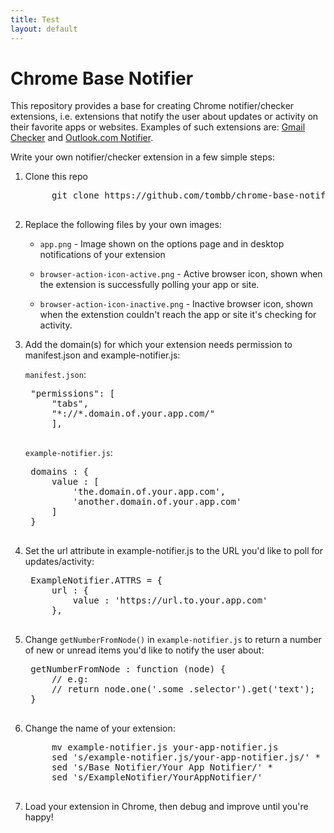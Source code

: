 ```yaml
---
title: Test
layout: default
---
```


Chrome Base Notifier
====================

This repository provides a base for creating Chrome notifier/checker
extensions, i.e. extensions that notify the user about updates or activity
on their favorite apps or websites. Examples of such extensions are: 
[Gmail Checker](https://chrome.google.com/webstore/detail/google-mail-checker/mihcahmgecmbnbcchbopgniflfhgnkff)
and [Outlook.com Notifier](https://chrome.google.com/webstore/detail/outlookcom-notifier/mkmomflkhdooajekmffpilpoenndjppk).

Write your own notifier/checker extension in a few simple steps:

1. Clone this repo

	<pre>
		git clone https://github.com/tombb/chrome-base-notifier.git
	</pre>

2. Replace the following files by your own images:

   * `app.png` - Image shown on the options page and in desktop notifications
     of your extension
     
   * `browser-action-icon-active.png` - Active browser icon, shown when the
     extension is successfully polling your app or site.
     
   * `browser-action-icon-inactive.png` - Inactive browser icon, shown when
     the extenstion couldn't reach the app or site it's checking for activity.
   
3. Add the domain(s) for which your extension needs permission to manifest.json 
   and example-notifier.js:

   `manifest.json`:

	<pre>
	"permissions": [
		"tabs",
		"*://*.domain.of.your.app.com/"
		],
		</pre>

   `example-notifier.js`:

	<pre>
	domains : {
		value : [
			'the.domain.of.your.app.com',
			'another.domain.of.your.app.com'
		]
	}
	</pre>

4. Set the url attribute in example-notifier.js to the URL you'd like to poll
   for updates/activity:
   
	<pre>
	ExampleNotifier.ATTRS = {
		url : {
			value : 'https://url.to.your.app.com'
		},
	</pre>

5. Change `getNumberFromNode()` in `example-notifier.js` to return a number of new
   or unread items you'd like to notify the user about:

	<pre>
	getNumberFromNode : function (node) {
		// e.g:
		// return node.one('.some .selector').get('text');
	}
	</pre>

6. Change the name of your extension:

	<pre>
		mv example-notifier.js your-app-notifier.js
		sed 's/example-notifier.js/your-app-notifier.js/' *
		sed 's/Base Notifier/Your App Notifier/' *
		sed 's/ExampleNotifier/YourAppNotifier/'
	</pre>

7. Load your extension in Chrome, then debug and improve until you're happy!